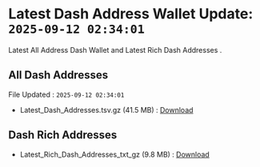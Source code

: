 # Latest Dash Address Wallet Update: `2025-09-12 02:34:01`

Latest All Address Dash Wallet and Latest Rich Dash Addresses .

## All Dash Addresses

File Updated : `2025-09-12 02:34:01`

- Latest_Dash_Addresses.tsv.gz (41.5 MB) : [Download](https://github.com/Pymmdrza/Rich-Address-Wallet/releases/tag/Dash)

## Dash Rich Addresses

- Latest_Rich_Dash_Addresses_txt_gz (9.8 MB) : [Download](https://github.com/Pymmdrza/Rich-Address-Wallet/releases/tag/Dash)
